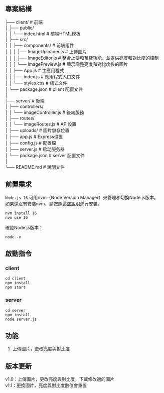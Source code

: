 ## 專案結構

├── client/ # 前端  
│   ├── public/  
│   │   └── index.html # 前端HTML模板  
│   ├── src/  
│   │   ├── components/ # 前端组件  
│   │   │   ├── ImageUploader.js # 上傳圖片  
│   │   │   ├── ImageEditor.js # 整合上傳和預覽功能，並提供亮度和對比度的控制  
│   │   │   └── ImagePreview.js # 顯示調整亮度和對比度後的圖片  
│   │   ├── App.js # 主應用程式  
│   │   ├── index.js # 應用程式入口文件  
│   │   └── styles.css # 樣式文件  
│   └── package.json # client 配置文件  
│  
├── server/ # 後端  
│   ├── controllers/  
│   │   └── imageController.js # 後端服務  
│   ├── routes/  
│   │   └── imageRoutes.js # API設置  
│   ├── uploads/ # 圖片儲存位置  
│   ├── app.js # Express设置  
│   ├── config.js # 配置檔  
│   ├── server.js # 启动服务器  
│   └── package.json # server 配置文件  
│  
└── README.md # 說明文件  


## 前置需求
`Node.js 16` 
可用nvm（Node Version Manager）來管理和切換Node.js版本。
如果還沒有安裝nvm，請按照[這些說明](https://github.com/nvm-sh/nvm#installing-and-updating)進行安裝。
```
nvm install 16
nvm use 16
```
確認Node.js版本：
```
node -v
```

## 啟動指令

### client
```
cd client
npm install
npm start
```
### server
```
cd server
npm install
node server.js
```

## 功能
1. 上傳圖片，更改亮度與對比度

## 版本更新
v1.0：上傳圖片，更改亮度與對比度，下載修改過的圖片  
v1.1：更換圖片，亮度與對比度數值會重置  